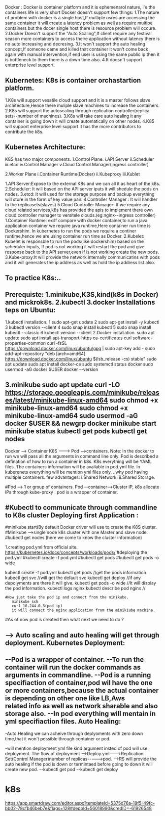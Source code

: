 Docker : Docker is container platform and it is ephemenarol nature, i'e the containers life is very short 
Docker doesn't support few things:
1.The nature of problem with docker is a single host,If multiple usres are accessing the same container it will create a latency problem as well as require multipe containers 
but the docer single host there is resource problem will occure.
2.Docker Doesn't support the "Auto Scaling",If client require any festival season more containers to access theire application without latency there is no auto increasing and decresing.
3.It won't support the auto healing concept,If someone came and killed that container it won't come back again with manual intervention,if end user is using the same public ip then it is bottleneck to them
there is a down time also.
4.It doesn't support enterprise level support.

Kubernetes: K8s is container orchastartion platform.
-----------
1.K8s will support vesatile cloud support and it is a master follows slave architecture,Hence there muliple slave machines to increase the containers.
2.K8s will support the autoscaling through replication controller(replica sets--number of machines).
3.K8s will take care auto healing it any container is going down it will create automatically on other nodes.
4.K85 will support enterprise level support it has the more contributors to contribute the k8s.

Kubernetes Architecture:
-----------------------
K8S has two major  components.
1.Control Plane.
 i.API Server
 ii.Scheduler
 iii.etcd
 iv.Control Manager
 v.Cloud Control Manager(ingress controller)
 
2.Worker Plane
  i.Container Runtime(Docker)
  ii.Kubeproxy
  iii.Kublet

1.API Server:Expose to the external K8s and we can all it as heart of the k8s.
2.Scheduler: It will based on the API server iputs it will shedule the pods on nodes.
3.etcd: It will used for the storage purpose and backup everything will store in the form of key value pair.
4.Controller Manager : It will handler to the replicasets(slaves)
5.Cloud Controller Manager: If we require any cloud related services,k8s has provided the apis to implement there own cloud controller manager to versitele clouds.(eg:nginx--ingress controller)
1.Container Runtime:
ex:If compare with docker container,to run a java application container we require java runtime,Here container run time is Dockershim.
In kubernetes to run the pods we require a continer runtime,hence we are using container run time as Docker.
2.Kubelet: Kubelet is responsble to run the pods(like dockershim) based on the scheduler inputs, If pod is not working it will restart the pod and give response back to the API server,even if is not working create the new pods.
3.Kube-proxy:It will provide the network internally communicatins with pods and it will generates the ip address as well as hold the ip address list also.

To practice K8s:..
------------------
Prerequiste:
1.minikube,K3S,kind(k8s in Docker) and mickrok8s.
2.kubectl
3.docker
Installations teps on Ubuntu:
-----------------------------
1.kubectl installation.
    1 sudo apt-get update
    2  sudo apt-get install -y kubectl
    3  kubectl version --client
    4  sudo snap install kubectl
    5  sudo snap install kubectl --classic
    6  kubectl version --client
 2.Docker installation.
  sudo apt update
    sudo apt install apt-transport-https ca-certificates curl software-properties-common
    curl -fsSL https://download.docker.com/linux/ubuntu/gpg | sudo apt-key add -
    sudo add-apt-repository "deb [arch=amd64] https://download.docker.com/linux/ubuntu $(lsb_release -cs) stable"
    sudo apt update
    sudo apt install docker-ce
    sudo systemctl status docker
    sudo usermod -aG docker $USER
    docker --version
    
3.minikube
sudo apt update
curl -LO https://storage.googleapis.com/minikube/releases/latest/minikube-linux-amd64
sudo chmod +x minikube-linux-amd64
sudo chmod +x minikube-linux-amd64
sudo usermod -aG docker $USER && newgrp docker
minikube start
minikube status
kubectl get pods
kubectl get nodes
-----------------------------------------------------------------------------------------------------------

Docker --> Container
K8S ---> Pod -->containers.
Note: In the docker to run we will pass all the arguments in command line only.
Pod is described a defination of how to run a container in k8s.
K8s everything will be YAML files.
The containers information will be available in pod.yml file.
In kuberenets everything will be mention yml files only.
..why pod having multiple containers.
      few advantages:
       i.Shared Network.
       ii.Shared Storage.
       
#Pod --> 1 or group of containers.
Pod --container-->Cluster IP, k8s allocate IPs through kube-proxy .
pod is a wrapper of container.

#Kubectl to communicate through commandline to K8s cluster
Deploying first Application :
-----------------------------
#minikube start(By default Docker driver will use to create the K8S cluster.
#Minikube -->single node k8s cluster with one Master and slave node.
#kubectl get nodes (here we come to know the cluster information)

1.creating pod.yml from official site.
https://kubernetes.io/docs/concepts/workloads/pods/
#deploying the pod.yml
#kubectl create -f pod.yml
#kubectl get pods
#kubectl get pods -o wide

 kubectl create -f pod.yml
       kubectl get pods //get the pods information
       kubectl get svc  //will get the default svc
       kubectl get deploy //if any depolyments are there it will give.
       kubectl get pods -o wide //It will display the pod information.
       kubectl logs nginx
       kubectl describe pod nginx //

    #Now just take the pod ip and connect from the minikube.
       minikube ssh
       curl 10.244.0.3(pod ip)
       it will connect the nginx application from the minikiube machine.
#As of now pod is created then what next we need to do ?

--> Auto scaling and auto healing will get through deployment. 
Kubernetes Deployment:
----------------------
--Pod is a wrapper of container.
--To run the container will run the docker commands as arguments in commandline.
--Pod is a running specifiaction of container,pod wil have the one or more containers,because the actual container is depending on other one like LB,Aws  
      related info as well as network sharable and also storage also.
 --In pod everything will mentain in yml specifiaction files.
Auto Healing:
--------------
-Auto Healing we can acheive through deplyoments with zero down time,that it won't possible through container or pod.

-will mention deployment yml file kind argument insted of pod will use deployment.
The flow of deployment
 -->Deploy.yml--->Replication Set(Control Manager)number of replicas----->pod.
 -->RS will provide the auto healing if the pod is down or termintaed before going to down it will create new pod.
 --kubectl get pod
  --kubectl get deploy 

# k8s
https://app.smartdraw.com/editor.aspx?templateId=5375d76a-18f5-49fc-bb02-78cfb46beb7e&flags=128#depoId=56018990&credID=-61926548
